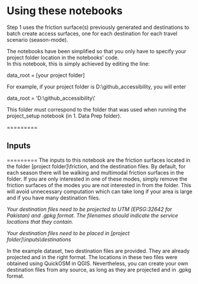 # Using these notebooks

Step 1 uses the friction surface(s) previously generated and destinations to batch create access surfaces, one for each destination for each travel scenario (season-mode).

The notebooks have been simplified so that you only have to specify your project folder location in the notebooks' code.  
In this notebook, this is simply achieved by editing the line:

data_root = [your project folder]

For example, if your project folder is D:\github_accessibility, you will enter

data_root = 'D:\\github_accessibility\\'

This folder must correspond to the folder that was used when running the project_setup notebook (in 1. Data Prep folder).

=========
## Inputs
=========
The inputs to this notebook are the friction surfaces located in the folder [project folder]\\friction, and the destination files.  By default, for each season there will be walking and multimodal friction surfaces in the folder.  If you are only interested in one of these modes, simply remove the friction surfaces of the modes you are not interested in from the folder.  This will avoid unnecessary computation which can take long if your area is large and if you have many destination files.

*Your destination files need to be projected to UTM (EPSG:32642 for Pakistan) and .gpkg format.  The filenames should indicate the service locations that they contain.*

*Your destination files need to be placed in [project folder]\\inputs\\destinations*

In the example dataset, two destination files are provided.  They are already projected and in the right format.  The locations in these two files were obtained using QuickOSM in QGIS.  Nevertheless, you can create your own destination files from any source, as long as they are projected and in .gpkg format.